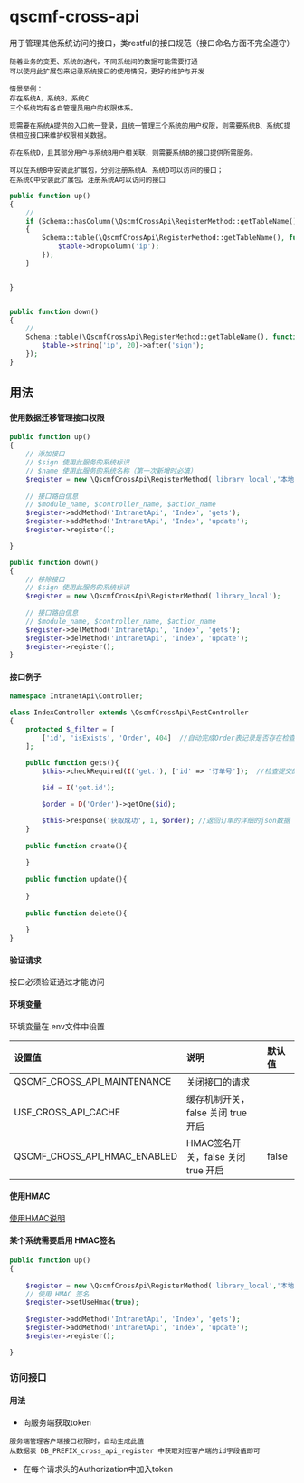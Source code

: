# qscmf-cross-api

用于管理其他系统访问的接口，类restful的接口规范（接口命名方面不完全遵守）

```text
随着业务的变更、系统的迭代，不同系统间的数据可能需要打通
可以使用此扩展包来记录系统接口的使用情况，更好的维护与开发

情景举例：
存在系统A，系统B，系统C
三个系统均有各自管理员用户的权限体系。

现需要在系统A提供的入口统一登录，且统一管理三个系统的用户权限，则需要系统B、系统C提供相应接口来维护权限相关数据。

存在系统D，且其部分用户与系统B用户相关联，则需要系统B的接口提供所需服务。

可以在系统B中安装此扩展包，分别注册系统A、系统D可以访问的接口；
在系统C中安装此扩展包，注册系统A可以访问的接口

```

```php
public function up()
{
    //
    if (Schema::hasColumn(\QscmfCrossApi\RegisterMethod::getTableName(), 'ip'))
    {
        Schema::table(\QscmfCrossApi\RegisterMethod::getTableName(), function (Blueprint $table) {
            $table->dropColumn('ip');
        });
    }


}


public function down()
{
    //
    Schema::table(\QscmfCrossApi\RegisterMethod::getTableName(), function (Blueprint $table) {
        $table->string('ip', 20)->after('sign');
    });
}
```

## 用法


#### 使用数据迁移管理接口权限
```php
public function up()
{
    // 添加接口
    // $sign 使用此服务的系统标识
    // $name 使用此服务的系统名称（第一次新增时必填）
    $register = new \QscmfCrossApi\RegisterMethod('library_local','本地');
    
    // 接口路由信息
    // $module_name, $controller_name, $action_name
    $register->addMethod('IntranetApi', 'Index', 'gets');
    $register->addMethod('IntranetApi', 'Index', 'update');
    $register->register();

}
```

```php
public function down()
{
    // 移除接口
    // $sign 使用此服务的系统标识
    $register = new \QscmfCrossApi\RegisterMethod('library_local');
    
    // 接口路由信息
    // $module_name, $controller_name, $action_name
    $register->delMethod('IntranetApi', 'Index', 'gets');
    $register->delMethod('IntranetApi', 'Index', 'update');
    $register->register();
}
```


#### 接口例子

```php
namespace IntranetApi\Controller;

class IndexController extends \QscmfCrossApi\RestController
{
    protected $_filter = [
        ['id', 'isExists', 'Order', 404]  //自动完成Order表记录是否存在检查，如果不存在返回404
    ];

    public function gets(){
        $this->checkRequired(I('get.'), ['id' => '订单号']);  //检查提交的参数是否有id，否则会返回订单号不存在的提示
        
        $id = I('get.id');

        $order = D('Order')->getOne($id);

        $this->response('获取成功', 1, $order); //返回订单的详细的json数据
    }
    
    public function create(){
        
    }
    
    public function update(){
        
    }
    
    public function delete(){
        
    }
}
```


#### 验证请求
接口必须验证通过才能访问

#### 环境变量

环境变量在.env文件中设置

| 设置值                  | 说明           | 默认值 |
| :---------------------- | :------------- | :----- |
| QSCMF_CROSS_API_MAINTENANCE | 关闭接口的请求 |        |
| USE_CROSS_API_CACHE | 缓存机制开关，false 关闭 true 开启 |        |
| QSCMF_CROSS_API_HMAC_ENABLED | HMAC签名开关，false 关闭 true 开启 |  false  |


#### 使用HMAC
[使用HMAC说明](./Hmac.md)


#### 某个系统需要启用 HMAC签名
```php
public function up()
{
    
    $register = new \QscmfCrossApi\RegisterMethod('library_local','本地');
    // 使用 HMAC 签名
    $register->setUseHmac(true);
    
    $register->addMethod('IntranetApi', 'Index', 'gets');
    $register->addMethod('IntranetApi', 'Index', 'update');
    $register->register();

}
```

### 访问接口
#### 用法
+ 向服务端获取token
```
服务端管理客户端接口权限时，自动生成此值
从数据表 DB_PREFIX_cross_api_register 中获取对应客户端的id字段值即可
```
+ 在每个请求头的Authorization中加入token